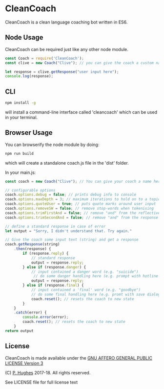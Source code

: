 # CleanCoach

CleanCoach is a clean language coaching bot written in ES6.

## Node Usage
CleanCoach can be required just like any other node module.

```javascript
const Coach = require('CleanCoach');
const clive = new Coach("Clive"); // you can give the coach a custom name here

let response = clive.getResponse("user input here");
console.log(response);
```

## CLI
```bash
npm install -g
```
will install a command-line interface called 'cleancoach' which can be used in your terminal.

## Browser Usage
You can browserify the node module by doing:
```bash
npm run build
```
which will create a standalone coach.js file in the 'dist' folder.

In your main.js:
```javascript
const coach = new Coach("Clive"); // You can give your coach a name here

// configurable options
coach.options.debug = false; // prints debug info to console
coach.options.maxDepth = 3; // maximum iterations to hold on to a topic
coach.options.quoteUser = true; // puts quote marks around user input
coach.options.removeSW = false; // remove stop-words when tokenising
coach.options.trimFirstAnd = false; // remove "and" from the reflective statement
coach.options.trimSecondAnd = false; // remove "and" from the response question

// define a standard response in case of error
let output = "Sorry, I didn't understand that. Try again."

// Give the coach some input text (string) and get a response
coach.getResponse(string)
    .then(response) {
        if (response.reply) {
            // standard response
            output = response.reply;
        } else if (response.danger) {
            // input contained a danger word (e.g. "suicide")
             // do some danger handling here (e.g. prompt with hotline number)
            output = response.reply;
        } else if (response.final) {
            // input contained a 'final' word (e.g. "goodbye")
            // do some final handling here (e.g. promt with save dialogue)
            coach.reset(); // resets the coach to new state
        }
    }
    .catch(error) {
        console.error(error);
        coach.reset(); // resets the coach to new state
    }
return output
```

## License
CleanCoach is made available under the [GNU AFFERO GENERAL PUBLIC LICENSE Version 3](https://www.gnu.org/licenses/agpl-3.0.en.html)

(C) [P. Hughes](https://www.phugh.es) 2017-18. All rights reserved.

See LICENSE file for full license text